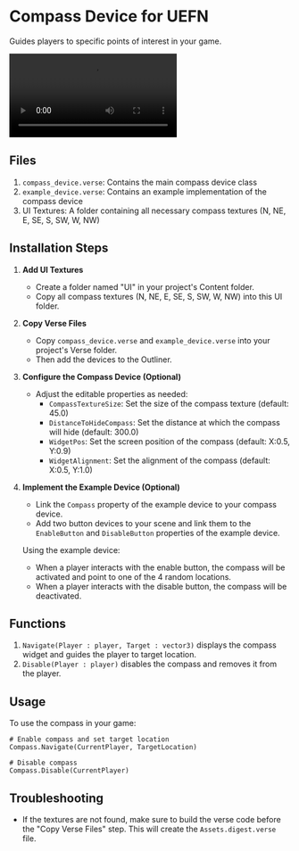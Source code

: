 # Compass Device for UEFN

Guides players to specific points of interest in your game.

![Demo Video](docs/demo.mp4)

## Files

1. `compass_device.verse`: Contains the main compass device class
2. `example_device.verse`: Contains an example implementation of the compass device
3. UI Textures: A folder containing all necessary compass textures (N, NE, E, SE, S, SW, W, NW)

## Installation Steps

1. **Add UI Textures**

   - Create a folder named "UI" in your project's Content folder.
   - Copy all compass textures (N, NE, E, SE, S, SW, W, NW) into this UI folder.

2. **Copy Verse Files**

   - Copy `compass_device.verse` and `example_device.verse` into your project's Verse folder.
   - Then add the devices to the Outliner.

3. **Configure the Compass Device (Optional)**

   - Adjust the editable properties as needed:
     - `CompassTextureSize`: Set the size of the compass texture (default: 45.0)
     - `DistanceToHideCompass`: Set the distance at which the compass will hide (default: 300.0)
     - `WidgetPos`: Set the screen position of the compass (default: X:0.5, Y:0.9)
     - `WidgetAlignment`: Set the alignment of the compass (default: X:0.5, Y:1.0)

4. **Implement the Example Device (Optional)**

   - Link the `Compass` property of the example device to your compass device.
   - Add two button devices to your scene and link them to the `EnableButton` and `DisableButton` properties of the example device.

   Using the example device:

   - When a player interacts with the enable button, the compass will be activated and point to one of the 4 random locations.
   - When a player interacts with the disable button, the compass will be deactivated.

## Functions

1. `Navigate(Player : player, Target : vector3)` displays the compass widget and guides the player to target location.
2. `Disable(Player : player)` disables the compass and removes it from the player.

## Usage

To use the compass in your game:

```
# Enable compass and set target location
Compass.Navigate(CurrentPlayer, TargetLocation)

# Disable compass
Compass.Disable(CurrentPlayer)
```

## Troubleshooting

- If the textures are not found, make sure to build the verse code before the "Copy Verse Files" step. This will create the `Assets.digest.verse` file.
